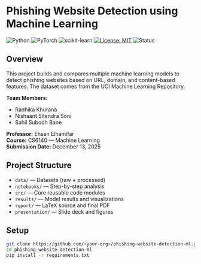 

# Phishing Website Detection using Machine Learning

![Python](https://img.shields.io/badge/Python-3.9%2B-blue?logo=python&logoColor=white)
![PyTorch](https://img.shields.io/badge/PyTorch-EE4C2C?logo=pytorch&logoColor=white)
![scikit-learn](https://img.shields.io/badge/scikit--learn-F7931E?logo=scikit-learn&logoColor=white)
[![License: MIT](https://img.shields.io/badge/License-MIT-green.svg)](https://opensource.org/licenses/MIT)
![Status](https://img.shields.io/badge/Status-Active-success)

## Overview
This project builds and compares multiple machine learning models to detect phishing websites based on URL, domain, and content-based features. The dataset comes from the UCI Machine Learning Repository.

**Team Members:**  
- Radhika Khurana  
- Nishaant Sitendra Soni  
- Sahil Subodh Bane  

**Professor:** Ehsan Elhamifar  
**Course:** CS6140 — Machine Learning  
**Submission Date:** December 13, 2025

## Project Structure
- `data/` — Datasets (raw + processed)
- `notebooks/` — Step-by-step analysis
- `src/` — Core reusable code modules
- `results/` — Model results and visualizations
- `report/` — LaTeX source and final PDF
- `presentation/` — Slide deck and figures

## Setup
```bash
git clone https://github.com/<your-org>/phishing-website-detection-ml.git
cd phishing-website-detection-ml
pip install -r requirements.txt

